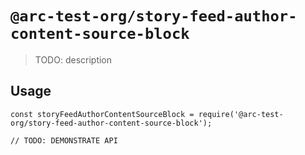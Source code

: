 # `@arc-test-org/story-feed-author-content-source-block`

> TODO: description

## Usage

```
const storyFeedAuthorContentSourceBlock = require('@arc-test-org/story-feed-author-content-source-block');

// TODO: DEMONSTRATE API
```
